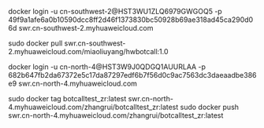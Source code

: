 docker login -u cn-southwest-2@HST3WU1ZLQ6979GWGOQ5 -p 49f9a1afe6a0b10590dcc8ff2d46f1373830bc50928b69ae318ad45ca290d06d swr.cn-southwest-2.myhuaweicloud.com

sudo docker pull swr.cn-southwest-2.myhuaweicloud.com/miaoliuyang/hwbotcall:1.0


docker login -u cn-north-4@HST3W9J0QDGQ1AUURLAA -p 682b647fb2da67372e5c17da87297edf6b7f56d0c9ac7563dc3daeaadbe386e9 swr.cn-north-4.myhuaweicloud.com 

sudo docker tag botcalltest_zr:latest swr.cn-north-4.myhuaweicloud.com/zhangrui/botcalltest_zr:latest
sudo docker push swr.cn-north-4.myhuaweicloud.com/zhangrui/botcalltest_zr:latest
